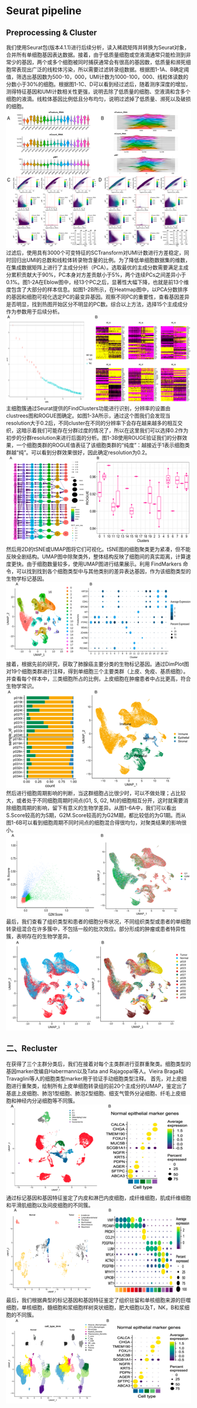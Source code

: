 # Seurat pipeline
## Preprocessing & Cluster
我们使用Seurat包(版本4.1.1)进行后续分析，读入稀疏矩阵并转换为Seurat对象，合并所有单细胞基因表达数据。接着，由于低质量细胞或空液滴通常只能检测到非常少的基因，两个或多个细胞被同时捕获通常会有很高的基因数，低质量和濒死细胞常表现出广泛的线粒体污染，所以需要过滤转录组数据。根据图1-1A、B确定阈值，筛选出基因数为500-10，000，UMI计数为1000-100，000、线粒体读数的分数小于30%的细胞。根据图1-1C、D可以看到经过滤后，随着测序深度的增加，测得特征基因和UMI计数相关性更强，说明去除了低质量的细胞、空液滴和含多个细胞的液滴。线粒体基因比例低且分布均匀，说明过滤掉了低质量、濒死以及破损的细胞。 \
![1-1](https://github.com/MoonlightFansty/scRNA/blob/main/Seurat/Figures/1-1.png) \
过滤后，使用具有3000个可变特征的SCTransform对UMI计数进行方差稳定，同时回归出UMI的总数和线粒体转录物含量的比例。为了降低单细胞数据集的维数，在集成数据矩阵上进行了主成分分析（PCA）。选取最优的主成分数需要满足主成分累积贡献大于90%，PC本身对方差贡献小于5%，两个连续PCs之间差异小于0.1%。图1-2A在Eblow图中，经13个PC之后，显著性大幅下降，也就是前13个维度包含了大部分的样本信息。如图1-2B所示，在Heatmap图中，以PCA分数排序的基因和细胞可视化选定PC的最变异基因。观察不同PC的重要性，查看基因差异是否明显，找到热图开始区分不明显的PC数。综合以上方法，选择15个主成成分作为参数用于后续分析。 \
![1-2](https://github.com/MoonlightFansty/scRNA/blob/main/Seurat/Figures/1-2.png) \
主细胞簇通过Seurat提供的FindClusters功能进行识别，分辨率的设置由clustrees图和ROGUE图确定。如图1-3A所示，通过这个图我们会发现当resolution大于0.2后，不同cluster在不同的分辨率下会存在越来越多的相互交织，这暗示着我们可能存在分群过度的情况了，所以在这里我们可以选择0.2作为初步的分群resolution来进行后面的分析。图1-3B使用ROUGE验证我们的分群效果，一个细胞类群的ROGUE值表征了该细胞类群的“纯度”：越接近于1表示细胞类群越“纯”。可以看到分群效果很好，因此确定resolution为0.2。 \
![1-3](https://github.com/MoonlightFansty/scRNA/blob/main/Seurat/Figures/1-3.png) \
然后用2D的tSNE或UMAP图将它们可视化。tSNE图的细胞聚类更为紧凑，但不能反映全剧结构。UMAP图中除聚类外，整体结构反映了细胞间的真实距离，计算速度更快。由于细胞数量较多，使用UMAP图进行结果展示。利用 FindMarkers 命令，可以找到找到各个细胞类型中与其他类别的差异表达基因，作为该细胞类型的生物学标记基因。
![1-4](https://github.com/MoonlightFansty/scRNA/blob/main/Seurat/Figures/1-4.png) \
接着，根据先前的研究，获取了肺腺癌主要分类的生物标记基因。通过DimPlot图对19个细胞类群进行注释，得到单细胞三个主要类群（上皮、免疫、基质细胞）。并查看每个样本中，三类细胞所占的比例，上皮细胞在肿瘤患者中占比更高，符合生物学常识。 \
![1-5](https://github.com/MoonlightFansty/scRNA/blob/main/Seurat/Figures/1-5.png) \
然后进行细胞周期影响的判断，当这群细胞占比很少时，可以不做处理；占比较大，或者处于不同细胞周期时间点(G1, S, G2, M)的细胞相互分开，这时就需要消除细胞周期的影响，留下有意义的生物学差异。从图1-6A中，我们可以看出S.Score较高的为S期，G2M.Score较高的为G2M期，都比较低的为G1期。而从图1-6B可以看到细胞周期不同时间点的细胞混合得很均匀，对聚类结果的影响很小。 \
![1-6](https://github.com/MoonlightFansty/scRNA/blob/main/Seurat/Figures/1-6.png) \
最后，我们查看了组织类型和患者的细胞分布状况，不同组织类型或患者的单细胞转录组混合在许多簇中，不包括一般的批次效应。部分形成的肿瘤或患者特异性簇，表明存在的生物学差异。 \
![1-7](https://github.com/MoonlightFansty/scRNA/blob/main/Seurat/Figures/1-7.png)

## 二、Recluster
在获得了三个主群分类后，我们在接着对每个主类群进行亚群重聚类。细胞类型的基因marker改编自Habermann以及Tata and Rajagopal等人。Vieira Braga和Travaglini等人的细胞类型marker用于验证手动细胞类型注释。
首先，对上皮细胞进行重聚类，绘制所有上皮单细胞转录组的前20个主成分的UMAP，鉴定出了基底上皮细胞、肺泡1型细胞、肺泡2型细胞、细支气管外分泌细胞、纤毛上皮细胞和神经内分泌细胞等不同簇。 \
![2-1](https://github.com/MoonlightFansty/scRNA/blob/main/Seurat/Figures/2-1.png) \
通过标记基因和基因特征鉴定了内皮和淋巴内皮细胞，成纤维细胞，肌成纤维细胞和平滑肌细胞以及间皮细胞的不同簇。 \
![2-2](https://github.com/MoonlightFansty/scRNA/blob/main/Seurat/Figures/2-2.png) \
最后，我们根据典型的标记基因和基因特征鉴定了组织驻留和单核细胞来源的巨噬细胞，单核细胞，髓细胞和浆细胞样树突状细胞，肥大细胞以及T，NK，B和浆细胞的不同簇。 \
![2-3](https://github.com/MoonlightFansty/scRNA/blob/main/Seurat/Figures/2-3.png)
